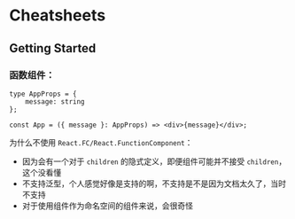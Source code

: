 # Cheatsheets

## Getting Started

### 函数组件：    


```tsx
type AppProps = {
    message: string
};

const App = ({ message }: AppProps) => <div>{message}</div>;
```     

为什么不使用 `React.FC/React.FunctionComponent`：   

- 因为会有一个对于 `children` 的隐式定义，即便组件可能并不接受 `children`，这个没看懂
- 不支持泛型，个人感觉好像是支持的啊，不支持是不是因为文档太久了，当时不支持
- 对于使用组件作为命名空间的组件来说，会很奇怪   